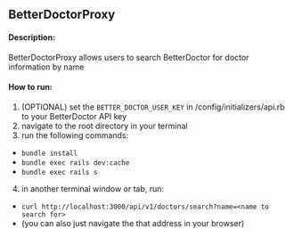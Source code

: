 ## BetterDoctorProxy

#### Description:

BetterDoctorProxy allows users to search BetterDoctor for doctor information by name

#### How to run:

1. (OPTIONAL) set the `BETTER_DOCTOR_USER_KEY` in /config/initializers/api.rb to your BetterDoctor API key
2. navigate to the root directory in your terminal
3. run the following commands:
  - `bundle install`
  - `bundle exec rails dev:cache`
  - `bundle exec rails s`
4.  in another terminal window or tab, run:
  -  `curl http://localhost:3000/api/v1/doctors/search?name=<name to search for>`
  - (you can also just navigate the that address in your browser)

